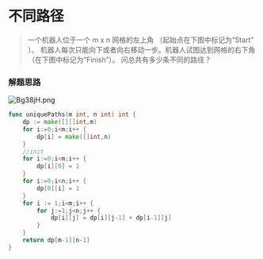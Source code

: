 # 不同路径
> 一个机器人位于一个 m x n 网格的左上角 （起始点在下图中标记为“Start” ）。
>机器人每次只能向下或者向右移动一步。机器人试图达到网格的右下角（在下图中标记为“Finish”）。
>问总共有多少条不同的路径？
>
### 解题思路
![Bg38jH.png](https://s1.ax1x.com/2020/11/04/Bg38jH.png)
```go
func uniquePaths(m int, n int) int {
	dp := make([][]int,m)
	for i:=0;i<m;i++ {
		dp[i] = make([]int,n)
	}
	//init
	for i:=0;i<m;i++ {
		dp[i][0] = 1
	}
	for i:=0;i<n;i++ {
		dp[0][i] = 1
	}
	for i := 1;i<m;i++ {
		for j:=1;j<n;j++ {
			dp[i][j] = dp[i][j-1] + dp[i-1][j]
		}
	}
	return dp[m-1][n-1]
}
```